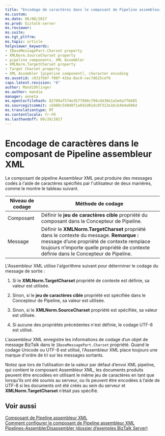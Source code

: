 ```yaml
---
title: "Encodage de caractères dans le composant de Pipeline assembleur XML | Documents Microsoft"
ms.custom: 
ms.date: 06/08/2017
ms.prod: biztalk-server
ms.reviewer: 
ms.suite: 
ms.tgt_pltfrm: 
ms.topic: article
helpviewer_keywords:
- IBaseMessagePart.Charset property
- XMLNorm.SourceCharset property
- pipeline components, XML Assembler
- XMLNorm.TargetCharset property
- Target Charset property
- XML Assembler [pipeline component], character encoding
ms.assetid: c031fbbf-f00f-41ba-8ac9-cec7d625cef6
caps.latest.revision: "8"
author: MandiOhlinger
ms.author: mandia
manager: anneta
ms.openlocfilehash: 82709af574e3577990cf99cd430e1a5e6a7f8485
ms.sourcegitcommit: cb908c540d8f1a692d01dc8f313e16cb4b4e696d
ms.translationtype: MT
ms.contentlocale: fr-FR
ms.lasthandoff: 09/20/2017
---
```

# <a name="character-encoding-in-the-xml-assembler-pipeline-component"></a>Encodage de caractères dans le composant de Pipeline assembleur XML
Le composant de pipeline Assembleur XML peut produire des messages codés à l'aide de caractères spécifiés par l'utilisateur de deux manières, comme le montre le tableau suivant.  
  
|Niveau de codage|Méthode de codage|  
|--------------------|---------------------|  
|Composant|Définir le **jeu de caractères cible** propriété du composant dans le Concepteur de Pipeline.|  
|Message|Définir le **XMLNorm.TargetCharset** propriété dans le contexte du message. **Remarque :** message d’une propriété de contexte remplace toujours n’importe quelle propriété de contexte définie dans le Concepteur de Pipeline.|  
  
 L'Assembleur XML utilise l'algorithme suivant pour déterminer le codage du message de sortie :  
  
1.  Si le **XMLNorm.TargetCharset** propriété de contexte est définie, sa valeur est utilisée.  
  
2.  Sinon, si le **jeu de caractères cible** propriété est spécifiée dans le Concepteur de Pipeline, sa valeur est utilisée.  
  
3.  Sinon, si le **XMLNorm.SourceCharset** propriété est spécifiée, sa valeur est utilisée.  
  
4.  Si aucune des propriétés précédentes n'est définie, le codage UTF-8 est utilisé.  
  
 L’assembleur XML enregistre les informations de codage d’un objet de message BizTalk dans le `IBaseMessagePart.Charset` propriété. Quand le codage Unicode ou UTF-8 est utilisé, l'Assembleur XML place toujours une marque d'ordre de tri sur les messages sortants.  
  
 Notez que lors de l’utilisation de la valeur par défaut d’envoi XML pipeline, qui contient le composant Assembleur XML, les documents produits peuvent être encodées en utilisant le même jeu de caractères en tant que lorsqu’ils ont été soumis au serveur, ou ils peuvent être encodées à l’aide de UTF-8 si les documents ont été créés au sein du serveur et **XMLNorm.TargetCharset** n’était pas spécifié.  
  
## <a name="see-also"></a>Voir aussi  
 [Composant de Pipeline assembleur XML](../core/xml-assembler-pipeline-component.md)   
 [Comment configurer le composant de Pipeline assembleur XML](../core/how-to-configure-the-xml-assembler-pipeline-component.md)   
 [Pipelines-AssemblerDisassembler (dossier d’exemples BizTalk Server)](../core/pipelines-assemblerdisassembler-biztalk-server-samples-folder.md)